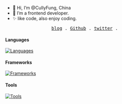 - 👋 Hi, I’m @CullyFung, China
- 🎨 I’m a frontend developer.
- ✨ like code, also enjoy coding.
<p align="center">
  <samp>
    <a href="https://blog-next-brmgh0q46-cullyfung.vercel.app">blog</a> .
    <a href="https://github.com/cullyfung">Github</a> .
    <a href="https://twitter.com/cully_fung">twitter</a> .
  </samp>
</p>

#### Languages

[![Languages](https://skillicons.dev/icons?i=html,css,js,ts&theme=light)](https://skillicons.dev)

#### Frameworks 

[![Frameworks](https://skillicons.dev/icons?i=react,vue)](https://skillicons.dev)

#### Tools

[![Tools](https://skillicons.dev/icons?i=vscode,git)](https://skillicons.dev)
